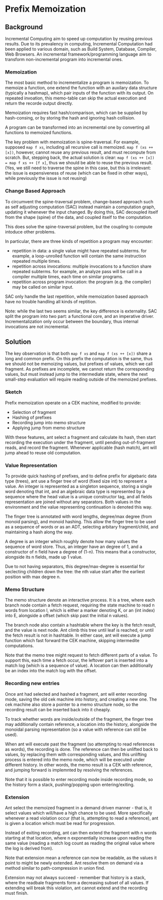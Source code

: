 # Prefix Memoization

## Background
Incremental Computing aim to speed up computation by reusing previous results. 
Due to its prevalency in computing, Incremental Computation had been applied to various domain, such as Build System, Database, Compiler, Web Browsers.
An incremental framework/programming language aim to transform non-incremental program into incremental ones.

### Memoization
The most basic method to incrementalize a program is memoization. To memoize a function, one extend the function with an auxilary data structure (typically a hashmap), which pair inputs of the function with its output. On repeated invoation, this memo-table can skip the actual execution and return the recorde output directly.

Memoization requires fast hash/comparison, which can be supplied by hash-consing, or by storing the hash and ignoring hash collision.

A program can be transformed into an incremental one by converting all functions to memoized functions.

The key problem with memoization is spine-traversal. For example, supposed `map f xs`, including all recursive call is memoized. `map f (xs ++ [x])`, however, cannot reuse any previous result, and must recompute from scratch. But, stepping back, the actual solution is clear: `map f (xs ++ [x]) = map f xs ++ [f x]`, thus we should be able to reuse the previous result. (Yes, we still need to traverse the spine in this case, but this is irrelevant: the issue is expensiveness of reuse (which can be fixed in other ways), while previously the issue is not reusing)

### Change Based Approach
To circumvent the spine-traversal problem, change-based approach such as self adjusting computation (SAC) instead maintain a computation graph, updating it whenever the input changed. By doing this, SAC decoupled itself from the shape (spine) of the data, and coupled itself to the computation.

This does solve the spine-traversal problem, but the coupling to compute intoduce other problems.

In particular, there are three kinds of repetition a program may encounter:

- repetition in data: a single value might have repeated subterms. for example, a loop-unrolled function will contain the same instruction repeated multiple times.
- repetition across invocations: multiple invocations to a function share repeated subterms. for example, an analyze pass will be call in a compiler multiple times, each time on similar programs.
- repetition across program invocation: the program (e.g. the compiler) may be called on similar input.

SAC only handle the last repetition, while memoization based approach have no trouble handling all kinds of reptition.

Note: while the last two seems similar, the key difference is externality. SAC split the program into two part: a functional core, and an imperative driver. Incrementalization only occur between the boundary, thus internal invocations are not incremental.

## Solution
The key observation is that both `map f xs` and `map f (xs ++ [x])` share a long and common prefix. 
On this prefix the computation is the same, thus we should not be memoizing values, but prefixes of values, which we call fragment.
As prefixes are incomplete, we cannot return the corresponding values, but must instead jump to the intermediate state, where the next small-step evaluation will require reading outside of the memoized prefixes.

### Sketch
Prefix memoization operate on a CEK machine, modified to provide:

- Selection of fragment
- Hashing of prefixes
- Recording jump into memo structure
- Applying jump from memo structure

With these features, ant select a fragment and calculate its hash, then start recording the execution under the fragment, until pending out-of-fragment reads,
and record the fragment. Whenever applicable (hash match), ant will jump ahead to reuse old computation.

### Value Representation
To provide quick hashing of prefixes, and to define prefix for algebaric data type (trees), ant use a finger tree of word (fixed size int) to represent a value. 
An integer is represented as a singleton sequence, storing a single word denoting that int, 
and an algebraic data type is represented by a sequence where the head value is a unique constructor tag, and all fields representation are joined without any separators.
Both values in the environment and the value representing continuation is denoted this way. 

The finger tree is annotated with word lengths, degree/max degree (from monoid parsing), and monoid hashing. This allow the finger tree to be used as a sequence of words or as an ADT, selecting arbitary fragment/child, and maintaining a hash along the way.

A degree is an integer which roughly denote how many values the sequence of word store.
Thus, an integer have an degree of 1, and a constructor of n field have a degree of (1-n).
This means that a constructor, alongside its n fields, made up 1 value.

Due to not having separators, this degree/max-degree is essential for seclecting children down the tree: 
the nth value start after the earliest position with max degree n.

### Memo Structure
The memo structure denote an interactive process. It is a tree, where each branch node contain a fetch request, requiring the state machine to read n words from location l, which is either a marker denoting K, or an (int index) into E, alongside a offset (which skip past the initial n values). 

The branch node also contain a hashtable where the key is the fetch result, and the value is next node. Ant climb this tree until leaf is reached, or until the fetch result is not in hashtable. In either case, ant will execute a jump function which fast forward the CEK machine, skipping intermedite computations.

Note that the memo tree might request to fetch different parts of a value. 
To support this, each time a fetch occur, the leftover part is inserted into a match log (which is a sequence of value). 
A location can then additionally be an index into the match log with the offset.

### Recording new entries
Once ant had selected and hashed a fragment, ant will enter recording mode, saving the old cek machine into history, and creating a new one. 
The cek machine also store a pointer to a memo structure node, so the recording result can be inserted back into it cheaply.

To track whether words are inside/outside of the fragment, the finger tree may additionally contain reference, a location into the history, alongside the monoidal parsing representation (so a value with reference can still be used). 

When ant will execute past the fragment (so attempting to read references as words), the recording is done. 
The reference can then be unlifted back to values, by replacing them with corresponding values, and this unlifting process is entered into the memo node, 
which will be executed under different history.
In other words, the memo result is a CEK with reference, and jumping forward is implemnted by resolving the references.

Note that it is possible to enter recording mode inside recording mode, so the history form a stack, pushing/popping upon entering/exiting.

### Extension
Ant select the memoized fragment in a demand driven manner - that is, it select values which will/have a high chance to be used.
More specifically whenever a read violation occur (that is, attempting to read a reference), ant is given a location which must be read for progression.

Instead of exiting recording, ant can then extend the fragment with n words starting at that location, where n exponentially increase upon reading the same value (reading a match log count as reading the original value where the log is derived from).

Note that extension mean a reference can now be readable, as the values it point to might be newly extended. 
Ant resolve them on demand via a method similar to path-compression in union find.

Extension may not always succeed - remember that history is a stack, where the readbale fragments form a decreasing subset of all values. 
If extending will break this violation, ant cannot extend and the recording must finish.
